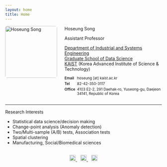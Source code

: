 ```yaml
---
layout: home
title: Home
---
```


<style>
.profile{ display:flex; gap:24px; align-items:flex-start; margin:8px 0 0; }
.profile__photo{ width:167px; height:auto; flex:0 0 auto; display:block; border-radius:6px; }
.profile__text{ flex:1 1 0; min-width:0; }

.kv{
  display:grid;
  grid-template-columns: max-content 1fr;
  column-gap: 6px;                        
  row-gap: 4px;
  align-items: baseline;
}
.kv dt{ margin:0; font-weight:600; }
.kv dd{ margin:0; }

@media (max-width:640px){
  .profile{ flex-direction:column; }
}
</style>

<div class="profile">
  <img class="profile__photo" src="https://hoseungs.github.io/img/profile.png" alt="Hoseung Song">

  <div class="profile__text" markdown="1">
  Hoseung Song

  Assistant Professor

  [Department of Industrial and Systems Engineering](http://ise.kaist.ac.kr)  
  [Graduate School of Data Science](https://gsds.kaist.ac.kr/eng)  
  [KAIST](https://www.kaist.ac.kr/en/) (Korea Advanced Institute of Science & Technology)

  <dl class="kv">
    <dt><small>Email</small></dt><dd><small>hoseung [at] kaist.ac.kr</small></dd>
    <dt><small>Tel</small></dt><dd><small>82-42-350-3117</small></dd>
    <dt><small>Office</small></dt><dd><small>4103 E2-2, 291 Daehak-ro, Yuseong-gu, Daejeon 34141, Republic of Korea</small></dd>
  </dl>
  </div>
</div>

<hr>

Research Interests
* Statistical data science/decision making
* Change-point analysis (Anomaly detection)
* Two/Multi-sample (A/B) tests, Association tests
* Spatial clustering
* Manufacturing, Social/Biomedical sciences

<br>

<center>
<a href="mailto:hoseung@kaist.ac.kr" target="_blank" title="Email">
  <img alt="Email" src="https://hoseungs.github.io/assets/css/email.png" width="20" height="20" />
</a> &ensp;
<a href="https://scholar.google.com/citations?hl=en&user=kTC7m0wAAAAJ&view_op=list_works&sortby=pubdate" target="_blank" title="Google Scholar">
  <img alt="Google Scholar" src="https://hoseungs.github.io/assets/css/gs.png" width="20" height="20" />
</a> &ensp;
<a href="https://www.linkedin.com/in/songhs/" target="_blank" title="Linkedin">
  <img alt="Linkedin" src="https://hoseungs.github.io/assets/css/linkedin.png" width="20" height="20" />
</a>
</center>
